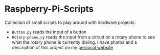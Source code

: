 # Raspberry-Pi-Scripts

Collection of small scripts to play around with hardware projects:
  * `Button.py` reads the input of a button
  * `Rotary-phone.py` reads the input from a circuit on a rotary phone to see what the rotary phone is currently dialing. I have photos and a description of this project on my [personal website](https://www.mandymeindersma.com/)
